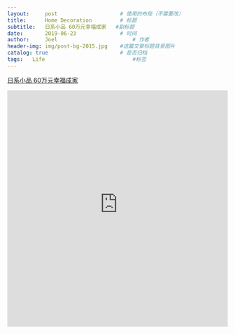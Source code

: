 ```yaml
---
layout:     post   				    # 使用的布局（不需要改）
title:      Home Decoration			# 标题
subtitle:   日系小品 60万元幸福成家   #副标题
date:       2019-06-23 				# 时间
author:     Joel 						# 作者
header-img: img/post-bg-2015.jpg 	#这篇文章标题背景图片
catalog: true 						# 是否归档
tags:	Life							#标签
---
```

<a href="https://m.shejiben.com/sjs/3771237/case-2858891-1.html">日系小品 60万元幸福成家</a>

<embed width="100%" height="540px" name="plugin" id="plugin" src="https://raw.githubusercontent.com/JoelPub/joelpub.github.io/master/img/blog/U.pdf" type="application/pdf" internalinstanceid="9">
